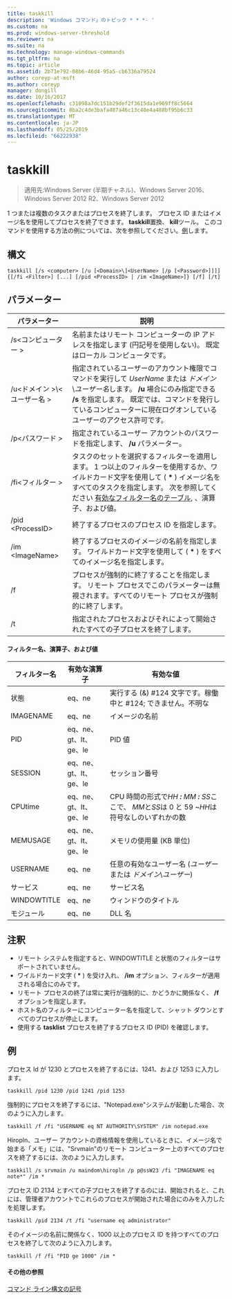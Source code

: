 ```yaml
---
title: taskkill
description: 'Windows コマンド」のトピック * * *- '
ms.custom: na
ms.prod: windows-server-threshold
ms.reviewer: na
ms.suite: na
ms.technology: manage-windows-commands
ms.tgt_pltfrm: na
ms.topic: article
ms.assetid: 2b71e792-08b6-46d4-95a5-cb6336a79524
author: coreyp-at-msft
ms.author: coreyp
manager: dongill
ms.date: 10/16/2017
ms.openlocfilehash: c31098a7dc151b29def2f3615da1e969ff8c5664
ms.sourcegitcommit: 8ba2c4de3bafa487a46c13c40e4a488bf95b6c33
ms.translationtype: MT
ms.contentlocale: ja-JP
ms.lasthandoff: 05/25/2019
ms.locfileid: "66222938"
---
```

# <a name="taskkill"></a>taskkill

>適用先:Windows Server (半期チャネル)、Windows Server 2016、Windows Server 2012 R2、Windows Server 2012

1 つまたは複数のタスクまたはプロセスを終了します。 プロセス ID またはイメージ名を使用してプロセスを終了できます。 **taskkill**置換、 **kill**ツール。
このコマンドを使用する方法の例については、次を参照してください。[例](#examples)します。

## <a name="syntax"></a>構文
```
taskkill [/s <computer> [/u [<Domain>\]<UserName> [/p [<Password>]]]] {[/fi <Filter>] [...] [/pid <ProcessID> | /im <ImageName>]} [/f] [/t]
```
## <a name="parameters"></a>パラメーター
|パラメーター|説明|
|-------|--------|
|/s\<コンピューター >|名前またはリモート コンピューターの IP アドレスを指定します (円記号を使用しない)。 既定はローカル コンピュータです。|
|/u\<ドメイン >\\\<ユーザー名 >|指定されているユーザーのアカウント権限でコマンドを実行して *UserName* または *ドメイン*\\*ユーザー名*します。 **/u** 場合にのみ指定できる **/s** を指定します。 既定では、コマンドを発行しているコンピューターに現在ログオンしているユーザーのアクセス許可です。|
|/p\<パスワード >|指定されているユーザー アカウントのパスワードを指定します、 **/u** パラメーター。|
|/fi\<フィルター >|タスクのセットを選択するフィルターを適用します。 1 つ以上のフィルターを使用するか、ワイルドカード文字を使用して ( **\*** ) イメージ名をすべてのタスクを指定します。 次を参照してください [有効なフィルター名のテーブル](#filter-names-operators-and-values), 、演算子、および値。|
|/pid \<ProcessID>|終了するプロセスのプロセス ID を指定します。|
|/im \<ImageName>|終了するプロセスのイメージの名前を指定します。 ワイルドカード文字を使用して ( **\*** ) をすべてのイメージ名を指定します。|
|/f|プロセスが強制的に終了することを指定します。 リモート プロセスでこのパラメーターは無視されます。すべてのリモート プロセスが強制的に終了します。|
|/t|指定されたプロセスおよびそれによって開始されたすべての子プロセスを終了します。|

#### <a name="filter-names-operators-and-values"></a>フィルター名、演算子、および値
|フィルター名|有効な演算子|有効な値|
|--------|----------|----------|
|状態|eq、ne|実行する (&) #124 文字です。稼働中と #124; できません。不明な|
|IMAGENAME|eq、ne|イメージの名前|
|PID|eq、ne、gt、lt、ge、le|PID 値|
|SESSION|eq、ne、gt、lt、ge、le|セッション番号|
|CPUtime|eq、ne、gt、lt、ge、le|CPU 時間の形式で*HH ***:*** MM ***:*** SS*ここで、 *MM*と*SS*は 0 と 59 ~*HH*は符号なしのいずれかの数|
|MEMUSAGE|eq、ne、gt、lt、ge、le|メモリの使用量 (KB 単位)|
|USERNAME|eq、ne|任意の有効なユーザー名 (*ユーザー* または *ドメイン*\\*ユーザー*)|
|サービス|eq、ne|サービス名|
|WINDOWTITLE|eq、ne|ウィンドウのタイトル|
|モジュール|eq、ne|DLL 名|

## <a name="remarks"></a>注釈
* リモート システムを指定すると、WINDOWTITLE と状態のフィルターはサポートされていません。
* ワイルドカード文字 ( **\*** ) を受け入れ、 **/im** オプション、フィルターが適用される場合にのみです。
* リモート プロセスの終了は常に実行が強制的に、かどうかに関係なく、 **/f** オプションを指定します。
* ホスト名のフィルターにコンピューター名を指定して、シャット ダウンとすべてのプロセスが停止します。
* 使用する **tasklist** プロセスを終了するプロセス ID (PID) を確認します。

## <a name="examples"></a>例
プロセス Id が 1230 とプロセスを終了するには、1241、および 1253 に入力します。
```
taskkill /pid 1230 /pid 1241 /pid 1253
```
強制的にプロセスを終了するには、"Notepad.exe"システムが起動した場合、次のように入力します。
```
taskkill /f /fi "USERNAME eq NT AUTHORITY\SYSTEM" /im notepad.exe
```
Hiropln、ユーザー アカウントの資格情報を使用しているときに、イメージ名で始まる「メモ」には、"Srvmain"のリモート コンピューター上のすべてのプロセスを終了するには、次のように入力します。
```
taskkill /s srvmain /u maindom\hiropln /p p@ssW23 /fi "IMAGENAME eq note*" /im *
```
プロセス ID 2134 とすべての子プロセスを終了するのには、開始されると、これには、管理者アカウントでこれらのプロセスが開始された場合にのみを入力したを処理します。
```
taskkill /pid 2134 /t /fi "username eq administrator"
```
そのイメージの名前に関係なく、1000 以上のプロセス ID を持つすべてのプロセスを終了して次のように入力します。
```
taskkill /f /fi "PID ge 1000" /im *
```

#### <a name="additional-references"></a>その他の参照
[コマンド ライン構文の記号](command-line-syntax-key.md)
